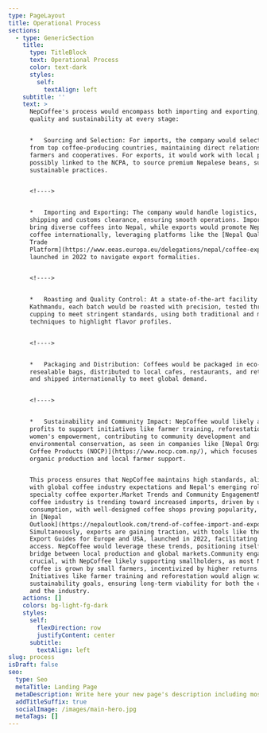 ```yaml
---
type: PageLayout
title: Operational Process
sections:
  - type: GenericSection
    title:
      type: TitleBlock
      text: Operational Process
      color: text-dark
      styles:
        self:
          textAlign: left
    subtitle: ''
    text: >
      NepCoffee's process would encompass both importing and exporting, ensuring
      quality and sustainability at every stage:


      *   Sourcing and Selection: For imports, the company would select beans
      from top coffee-producing countries, maintaining direct relationships with
      farmers and cooperatives. For exports, it would work with local producers,
      possibly linked to the NCPA, to source premium Nepalese beans, supporting
      sustainable practices.


      <!---->


      *   Importing and Exporting: The company would handle logistics, including
      shipping and customs clearance, ensuring smooth operations. Imports would
      bring diverse coffees into Nepal, while exports would promote Nepalese
      coffee internationally, leveraging platforms like the [Nepal Quality for
      Trade
      Platform](https://www.eeas.europa.eu/delegations/nepal/coffee-export-guides-market-access-map-and-nepal-quality-trade-platform-launched-nepals-trade_en?s=237)
      launched in 2022 to navigate export formalities.


      <!---->


      *   Roasting and Quality Control: At a state-of-the-art facility in
      Kathmandu, each batch would be roasted with precision, tested through
      cupping to meet stringent standards, using both traditional and modern
      techniques to highlight flavor profiles.


      <!---->


      *   Packaging and Distribution: Coffees would be packaged in eco-friendly,
      resealable bags, distributed to local cafes, restaurants, and retailers,
      and shipped internationally to meet global demand.


      <!---->


      *   Sustainability and Community Impact: NepCoffee would likely allocate
      profits to support initiatives like farmer training, reforestation, and
      women's empowerment, contributing to community development and
      environmental conservation, as seen in companies like [Nepal Organic
      Coffee Products (NOCP)](https://www.nocp.com.np/), which focuses on
      organic production and local farmer support.


      This process ensures that NepCoffee maintains high standards, aligning
      with global coffee industry expectations and Nepal's emerging role as a
      specialty coffee exporter.Market Trends and Community EngagementNepal's
      coffee industry is trending toward increased imports, driven by urban
      consumption, with well-designed coffee shops proving popularity, as noted
      in [Nepal
      Outlook](https://nepaloutlook.com/trend-of-coffee-import-and-export-in-nepal/).
      Simultaneously, exports are gaining traction, with tools like the Coffee
      Export Guides for Europe and USA, launched in 2022, facilitating market
      access. NepCoffee would leverage these trends, positioning itself as a
      bridge between local production and global markets.Community engagement is
      crucial, with NepCoffee likely supporting smallholders, as most Nepalese
      coffee is grown by small farmers, incentivized by higher returns.
      Initiatives like farmer training and reforestation would align with
      sustainability goals, ensuring long-term viability for both the company
      and the industry.
    actions: []
    colors: bg-light-fg-dark
    styles:
      self:
        flexDirection: row
        justifyContent: center
      subtitle:
        textAlign: left
slug: process
isDraft: false
seo:
  type: Seo
  metaTitle: Landing Page
  metaDescription: Write here your new page's description including most relevant keywords.
  addTitleSuffix: true
  socialImage: /images/main-hero.jpg
  metaTags: []
---
```

